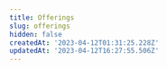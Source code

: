 ```yaml
---
title: Offerings
slug: offerings
hidden: false
createdAt: '2023-04-12T01:31:25.228Z'
updatedAt: '2023-04-12T16:27:55.506Z'
---
```


